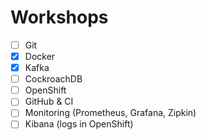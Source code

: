 # Workshops

- [ ] Git
- [X] Docker
- [X] Kafka
- [ ] CockroachDB
- [ ] OpenShift
- [ ] GitHub & CI
- [ ] Monitoring (Prometheus, Grafana, Zipkin)
- [ ] Kibana (logs in OpenShift)
